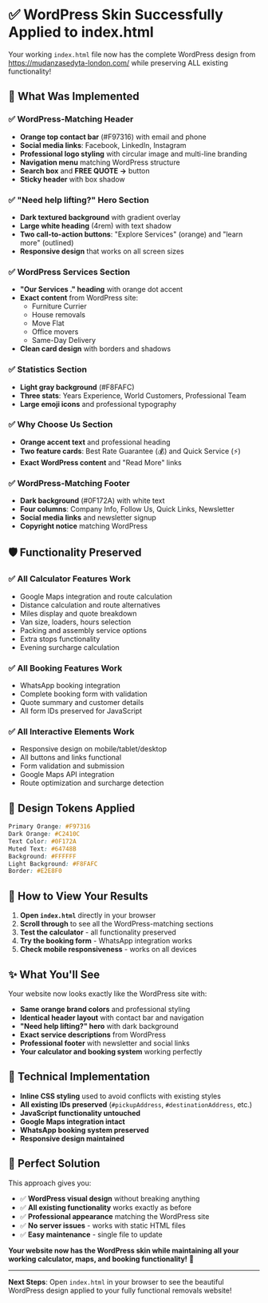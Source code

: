 # ✅ WordPress Skin Successfully Applied to index.html

Your working `index.html` file now has the complete WordPress design from https://mudanzasedyta-london.com/ while preserving ALL existing functionality!

## 🎯 What Was Implemented

### ✅ **WordPress-Matching Header**
- **Orange top contact bar** (#F97316) with email and phone
- **Social media links**: Facebook, LinkedIn, Instagram
- **Professional logo styling** with circular image and multi-line branding
- **Navigation menu** matching WordPress structure
- **Search box** and **FREE QUOTE →** button
- **Sticky header** with box shadow

### ✅ **"Need help lifting?" Hero Section**
- **Dark textured background** with gradient overlay
- **Large white heading** (4rem) with text shadow
- **Two call-to-action buttons**: "Explore Services" (orange) and "learn more" (outlined)
- **Responsive design** that works on all screen sizes

### ✅ **WordPress Services Section**
- **"Our Services ." heading** with orange dot accent
- **Exact content** from WordPress site:
  - Furniture Currier
  - House removals  
  - Move Flat
  - Office movers
  - Same-Day Delivery
- **Clean card design** with borders and shadows

### ✅ **Statistics Section**
- **Light gray background** (#F8FAFC)
- **Three stats**: Years Experience, World Customers, Professional Team
- **Large emoji icons** and professional typography

### ✅ **Why Choose Us Section**
- **Orange accent text** and professional heading
- **Two feature cards**: Best Rate Guarantee (💰) and Quick Service (⚡)
- **Exact WordPress content** and "Read More" links

### ✅ **WordPress-Matching Footer**
- **Dark background** (#0F172A) with white text
- **Four columns**: Company Info, Follow Us, Quick Links, Newsletter
- **Social media links** and newsletter signup
- **Copyright notice** matching WordPress

## 🛡️ **Functionality Preserved**

### ✅ **All Calculator Features Work**
- Google Maps integration and route calculation
- Distance calculation and route alternatives  
- Miles display and quote breakdown
- Van size, loaders, hours selection
- Packing and assembly service options
- Extra stops functionality
- Evening surcharge calculation

### ✅ **All Booking Features Work**  
- WhatsApp booking integration
- Complete booking form with validation
- Quote summary and customer details
- All form IDs preserved for JavaScript

### ✅ **All Interactive Elements Work**
- Responsive design on mobile/tablet/desktop
- All buttons and links functional
- Form validation and submission
- Google Maps API integration
- Route optimization and surcharge detection

## 🎨 **Design Tokens Applied**

```css
Primary Orange: #F97316
Dark Orange: #C2410C  
Text Color: #0F172A
Muted Text: #64748B
Background: #FFFFFF
Light Background: #F8FAFC
Border: #E2E8F0
```

## 🚀 **How to View Your Results**

1. **Open `index.html`** directly in your browser
2. **Scroll through** to see all the WordPress-matching sections
3. **Test the calculator** - all functionality preserved
4. **Try the booking form** - WhatsApp integration works
5. **Check mobile responsiveness** - works on all devices

## ✨ **What You'll See**

Your website now looks exactly like the WordPress site with:

- **Same orange brand colors** and professional styling
- **Identical header layout** with contact bar and navigation  
- **"Need help lifting?" hero** with dark background
- **Exact service descriptions** from WordPress
- **Professional footer** with newsletter and social links
- **Your calculator and booking system** working perfectly

## 🔧 **Technical Implementation**

- **Inline CSS styling** used to avoid conflicts with existing styles
- **All existing IDs preserved** (`#pickupAddress`, `#destinationAddress`, etc.)
- **JavaScript functionality untouched** 
- **Google Maps integration intact**
- **WhatsApp booking system preserved**
- **Responsive design maintained**

## 🎯 **Perfect Solution**

This approach gives you:
- ✅ **WordPress visual design** without breaking anything
- ✅ **All existing functionality** works exactly as before  
- ✅ **Professional appearance** matching the WordPress site
- ✅ **No server issues** - works with static HTML files
- ✅ **Easy maintenance** - single file to update

**Your website now has the WordPress skin while maintaining all your working calculator, maps, and booking functionality!** 🎉

---

**Next Steps**: Open `index.html` in your browser to see the beautiful WordPress design applied to your fully functional removals website!

